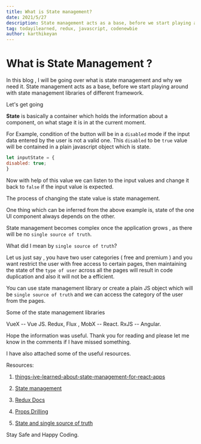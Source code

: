 ```yaml
---
title: What is State management? 
date: 2021/5/27
description: State management acts as a base, before we start playing around with state management libraries of different framework..
tag: todayilearned, redux, javascript, codenewbie
author: karthikeyan
---
```

# What is State Management ?

In this blog , I will be going over what is state management and why we need it. State management acts as a base, before we start playing around with state management libraries of different framework.

Let's get going

**State** is basically a container which holds the information about a component, on what stage it is in at the current moment. 

For Example, condition of the button will be in a `disabled` mode if the input data entered by the user is not a valid one. This `disabled` to be `true` value will be contained in a plain javascript object which is state. 

```javascript
let inputState = {
disabled: true;
}
```

Now with help of this value we can listen to the input values and change it back to `false` if the input value is expected. 

The process of changing the state value is state management. 

One thing which can be inferred from the above example is, state of the one UI component always depends on the other. 

State management becomes complex once the application grows , as there will be no `single source of truth`.

What did I mean by `single source of truth`? 

Let us just say , you have two user categories ( free and premium ) and you want restrict the user with free access to certain pages, then maintaining the state of the `type of user`  across all the pages will result in code duplication and also it will not be a efficient. 

You can use state management library or create a plain JS object which will be `single source of truth` and we can access the category of the user from the pages. 

Some of the state management libraries 

VueX -- Vue JS.
Redux, Flux , MobX -- React.
RxJS -- Angular. 

Hope the information was useful. Thank you for reading and please let me know in the comments if I have missed something. 

I have also attached some of the useful resources. 

Resources:

1. [things-ive-learned-about-state-management-for-react-apps](https://medium.com/@veeralpatel/things-ive-learned-about-state-management-for-react-apps-174b8bde87fb)

2. [State management](https://en.wikipedia.org/wiki/State_management#:~:text=State%20management%20refers%20to%20the,in%20a%20graphical%20user%20interface.&text=Examples%20of%20state%20management%20libraries,js%20JavaScript%20framework.)

3. [Redux Docs](https://redux.js.org/)

4. [Props Drilling](https://kentcdodds.com/blog/prop-drilling)

5. [State and single source of truth](http://www.hackingwithreact.com/read/1/12/state-and-the-single-source-of-truth) 

Stay Safe and Happy Coding. 